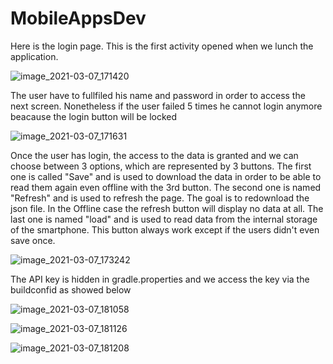 # MobileAppsDev

Here is the login page. This is the first activity opened when we lunch the application.

![image_2021-03-07_171420](https://user-images.githubusercontent.com/80149866/110246609-8e8f1480-7f68-11eb-8e3f-479dd70557c0.png)


The user have to fullfiled his name and password in order to access the next screen. Nonetheless if the user failed 5 times he cannot login anymore beacause the login button will be locked

![image_2021-03-07_171631](https://user-images.githubusercontent.com/80149866/110246684-dd3cae80-7f68-11eb-8ed0-8f233c58f11a.png)

Once the user has login, the access to the data is granted and we can choose between 3 options, which are represented by 3 buttons.
The first one is called "Save" and is used to download the data in order to be able to read them again even offline with the 3rd button.
The second one is named "Refresh" and is used to refresh the page. The goal is to redownload the json file. In the Offline case the refresh button will display no data at all.
The last one is named "load" and is used to read data from the internal storage of the smartphone. This button always work except if the users didn't even save once.

![image_2021-03-07_173242](https://user-images.githubusercontent.com/80149866/110247161-1fff8600-7f6b-11eb-91ca-1b250c4a9df2.png)


The API key is hidden in gradle.properties and we access the key via the buildconfid as showed below 

![image_2021-03-07_181058](https://user-images.githubusercontent.com/80149866/110248258-78855200-7f70-11eb-9ddc-cbcc4209a313.png)

![image_2021-03-07_181126](https://user-images.githubusercontent.com/80149866/110248282-8935c800-7f70-11eb-91e3-16556f56bc28.png)

![image_2021-03-07_181208](https://user-images.githubusercontent.com/80149866/110248309-a1a5e280-7f70-11eb-8308-f08246350584.png)


